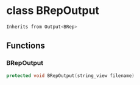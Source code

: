# class BRepOutput


```cpp
Inherits from Output<BRep>
```



## Functions

### BRepOutput

```cpp
protected void BRepOutput(string_view filename)
```




